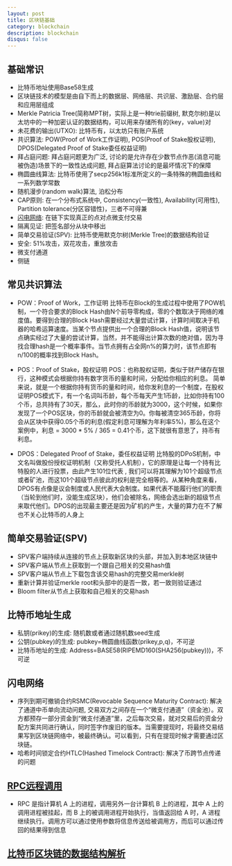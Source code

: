 ```yaml
---
layout: post
title: 区块链基础
category: blockchain
description: blockchain
disqus: false
---
```


## 基础常识
* 比特币地址使用Base58生成
* 区块链技术的模型是由自下而上的数据层、网络层、共识层、激励层、合约层和应用层组成
* Merkle Patricia Tree(简称MPT树，实际上是一种trie前缀树, 默克尔树)是以太坊中的一种加密认证的数据结构，可以用来存储所有的(key，value)对
* 未花费的输出(UTXO): 比特币有，以太坊只有账户系统
* 共识算法: POW(Proof of Work工作证明), POS(Proof of Stake股权证明), DPOS(Delegated Proof of Stake委任权益证明)
* 拜占庭问题: 拜占庭问题更为广泛, 讨论的是允许存在少数节点作恶(消息可能被伪造)场景下的一致性达成问题, 拜占庭算法讨论的是最坏情况下的保障
* 椭圆曲线算法: 比特币使用了secp256k1标准所定义的一条特殊的椭圆曲线和一系列数学常数
* 随机漫步(random walk)算法, 泊松分布
* CAP原则: 在一个分布式系统中, Consistency(一致性),  Availability(可用性), Partition tolerance(分区容错性)，三者不可得兼
* [闪电网络](http://www.8btc.com/ln-rn-corda): 在链下实现真正的点对点微支付交易
* 隔离见证: 把签名部分从块中移出
* 简单交易验证(SPV): 比特币使用默克尔树(Merkle Tree)的数据结构验证
* 安全: 51%攻击，双花攻击，重放攻击
* 微支付通道
* 侧链


## 常见共识算法
* POW：Proof of Work，工作证明
  比特币在Block的生成过程中使用了POW机制，一个符合要求的Block Hash由N个前导零构成，零的个数取决于网络的难度值。要得到合理的Block Hash需要经过大量尝试计算，计算时间取决于机器的哈希运算速度。当某个节点提供出一个合理的Block Hash值，说明该节点确实经过了大量的尝试计算，当然，并不能得出计算次数的绝对值，因为寻找合理hash是一个概率事件。当节点拥有占全网n%的算力时，该节点即有n/100的概率找到Block Hash。

* POS：Proof of Stake，股权证明
  POS：也称股权证明，类似于财产储存在银行，这种模式会根据你持有数字货币的量和时间，分配给你相应的利息。 
简单来说，就是一个根据你持有货币的量和时间，给你发利息的一个制度，在股权证明POS模式下，有一个名词叫币龄，每个币每天产生1币龄，比如你持有100个币，总共持有了30天，那么，此时你的币龄就为3000，这个时候，如果你发现了一个POS区块，你的币龄就会被清空为0。你每被清空365币龄，你将会从区块中获得0.05个币的利息(假定利息可理解为年利率5%)，那么在这个案例中，利息 = 3000 * 5% / 365 = 0.41个币，这下就很有意思了，持币有利息。

* DPOS：Delegated Proof of Stake，委任权益证明
  比特股的DPoS机制，中文名叫做股份授权证明机制（又称受托人机制），它的原理是让每一个持有比特股的人进行投票，由此产生101位代表 , 我们可以将其理解为101个超级节点或者矿池，而这101个超级节点彼此的权利是完全相等的。从某种角度来看，DPOS有点像是议会制度或人民代表大会制度。如果代表不能履行他们的职责（当轮到他们时，没能生成区块），他们会被除名，网络会选出新的超级节点来取代他们。DPOS的出现最主要还是因为矿机的产生，大量的算力在不了解也不关心比特币的人身上


## 简单交易验证(SPV)
* SPV客户端持续从连接的节点上获取新区块的头部，并加入到本地区块链中
* SPV客户端从节点上获取到一个跟自己相关的交易hash值
* SPV客户端从节点上下载包含该交易hash的完整交易merkle树
* 重新计算并验证merkle root和头部中的是否一致，若一致则验证通过
* Bloom filter从节点上获取和自己相关的交易hash


## 比特币地址生成
* 私钥(prikey)的生成: 随机数或者通过随机数seed生成
* 公钥(pubkey)的生成: pubkey=椭圆曲线函数(prikey,p,q)，不可逆
* 比特币地址的生成: Address=BASE58(RIPEMD160(SHA256(pubkey)))，不可逆


## 闪电网络
* 序列到期可撤销合约RSMC(Revocable Sequence Maturity Contract): 解决了通道中币单向流动问题, 交易双方之间存在一个“微支付通道”（资金池）。双方都预存一部分资金到“微支付通道”里，之后每次交易，就对交易后的资金分配方案共同进行确认，同时签字作废旧的版本。当需要提现时，将最终交易结果写到区块链网络中，被最终确认。可以看到，只有在提现时候才需要通过区块链。
* 哈希时间锁定合约HTLC(Hashed Timelock Contract): 解决了币跨节点传递的问题


## [RPC远程调用](https://waylau.com/remote-procedure-calls/)
* RPC 是指计算机 A 上的进程，调用另外一台计算机 B 上的进程，其中 A 上的调用进程被挂起，而 B 上的被调用进程开始执行，当值返回给 A 时，A 进程继续执行。调用方可以通过使用参数将信息传送给被调用方，而后可以通过传回的结果得到信息


## [比特币区块链的数据结构解析](http://8btc.com/article-1915-1.html)



